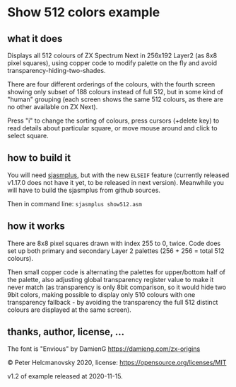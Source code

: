 # Show 512 colors example

## what it does

Displays all 512 colours of ZX Spectrum Next in 256x192 Layer2 (as 8x8 pixel squares), using copper code to modify palette on the fly and avoid transparency-hiding-two-shades.

There are four different orderings of the colours, with the fourth screen showing only subset of 188 colours instead of full 512, but in some kind of "human" grouping (each screen shows the same 512 colours, as there are no other available on ZX Next).

Press "i" to change the sorting of colours, press cursors (+delete key) to read details about particular square, or move mouse around and click to select square.

## how to build it

You will need [sjasmplus](https://github.com/z00m128/sjasmplus), but with the new `ELSEIF` feature (currently released v1.17.0 does not have it yet, to be released in next version). Meanwhile you will have to build the sjasmplus from github sources.

Then in command line: `sjasmplus show512.asm`

## how it works

There are 8x8 pixel squares drawn with index 255 to 0, twice. Code does set up both primary and secondary Layer 2 palettes (256 + 256 = total 512 colours).

Then small copper code is alternating the palettes for upper/bottom half of the palette, also adjusting global transparency register value to make it never match (as transparency is only 8bit comparison, so it would hide two 9bit colors, making possible to display only 510 colours with one transparency fallback - by avoiding the transparency the full 512 distinct colours are displayed at the same screen).

## thanks, author, license, ...

The font is "Envious" by DamienG https://damieng.com/zx-origins

© Peter Helcmanovsky 2020, license: https://opensource.org/licenses/MIT

v1.2 of example released at 2020-11-15.
